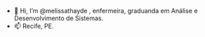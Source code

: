 - 👋 Hi, I’m @melissathayde , enfermeira, graduanda em Análise e Desenvolvimento de Sistemas.
- 📫 Recife, PE.

<!---
melissathayde/melissathayde is a ✨ special ✨ repository because its `README.md` (this file) appears on your GitHub profile.
You can click the Preview link to take a look at your changes.
--->
